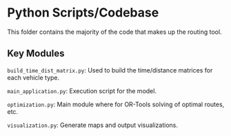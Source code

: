 # Python Scripts/Codebase

This folder contains the majority of the code that makes up the routing tool.

## Key Modules

`build_time_dist_matrix.py`: Used to build the time/distance matrices for each vehicle type.

`main_application.py`: Execution script for the model.

`optimization.py`: Main module where for OR-Tools solving of optimal routes, etc. 

`visualization.py`: Generate maps and output visualizations. 